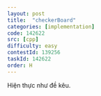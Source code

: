```yaml
---
layout: post
title:  "checkerBoard"
categories: [implementation]
code: 142622
src: [cpp]
difficulty: easy
contestId: 139256
taskId: 142622
order: H
---
```


Hiện thực như đề kêu.
